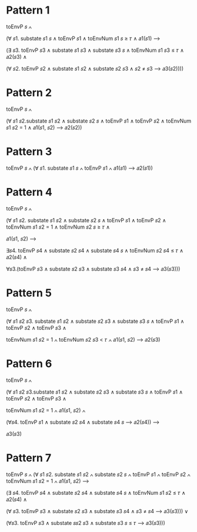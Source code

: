 # Pattern 1
toEnvP 𝑠 ∧

(∀ 𝑠1. substate 𝑠1 𝑠 ∧ toEnvP 𝑠1 ∧ toEnvNum 𝑠1 𝑠 ≥ 𝜏 ∧ 𝑎1(𝑠1) ⟶

(∃ 𝑠3. toEnvP 𝑠3 ∧ substate 𝑠1 𝑠3 ∧ substate 𝑠3 𝑠 ∧ toEnvNum 𝑠1 𝑠3 ≤ 𝜏 ∧ 𝑎2(𝑠3) ∧

(∀ 𝑠2. toEnvP 𝑠2 ∧ substate 𝑠1 𝑠2 ∧ substate 𝑠2 𝑠3 ∧ 𝑠2 ≠ 𝑠3 ⟶ 𝑎3(𝑠2))))

# Pattern 2
toEnvP 𝑠 ∧

(∀ 𝑠1 𝑠2.substate 𝑠1 𝑠2 ∧ substate 𝑠2 𝑠 ∧ toEnvP 𝑠1 ∧ toEnvP 𝑠2 ∧ toEnvNum 𝑠1 𝑠2 = 1 ∧ 𝑎1(𝑠1, 𝑠2) ⟶ 𝑎2(𝑠2))

# Pattern 3
toEnvP 𝑠 ∧ (∀ 𝑠1. substate 𝑠1 𝑠 ∧ toEnvP 𝑠1 ∧ 𝑎1(𝑠1) ⟶ 𝑎2(𝑠1))

# Pattern 4
toEnvP 𝑠 ∧

(∀ 𝑠1 𝑠2. substate 𝑠1 𝑠2 ∧ substate 𝑠2 𝑠 ∧ toEnvP 𝑠1 ∧ toEnvP 𝑠2 ∧ toEnvNum 𝑠1 𝑠2 = 1 ∧ toEnvNum 𝑠2 𝑠 ≥ 𝜏 ∧

𝑎1(𝑠1, 𝑠2) ⟶

∃𝑠4. toEnvP 𝑠4 ∧ substate 𝑠2 𝑠4 ∧ substate 𝑠4 𝑠 ∧ toEnvNum 𝑠2 𝑠4 ≤ 𝜏 ∧ 𝑎2(𝑠4) ∧

∀𝑠3.(toEnvP 𝑠3 ∧ substate 𝑠2 𝑠3 ∧ substate 𝑠3 𝑠4 ∧ 𝑠3 ≠ 𝑠4 ⟶ 𝑎3(𝑠3)))

# Pattern 5
toEnvP 𝑠 ∧

(∀ 𝑠1 𝑠2 𝑠3. substate 𝑠1 𝑠2 ∧ substate 𝑠2 𝑠3 ∧ substate 𝑠3 𝑠 ∧ toEnvP 𝑠1 ∧ toEnvP 𝑠2 ∧ toEnvP 𝑠3 ∧

toEnvNum 𝑠1 𝑠2 = 1 ∧ toEnvNum 𝑠2 𝑠3 < 𝜏 ∧ 𝑎1(𝑠1, 𝑠2) ⟶ 𝑎2(𝑠3)

# Pattern 6
toEnvP 𝑠 ∧

(∀ 𝑠1 𝑠2 𝑠3.substate 𝑠1 𝑠2 ∧ substate 𝑠2 𝑠3 ∧ substate 𝑠3 𝑠 ∧ toEnvP 𝑠1 ∧ toEnvP 𝑠2 ∧ toEnvP 𝑠3 ∧

toEnvNum 𝑠1 𝑠2 = 1 ∧ 𝑎1(𝑠1, 𝑠2) ∧

(∀𝑠4. toEnvP 𝑠1 ∧ substate 𝑠2 𝑠4 ∧ substate 𝑠4 𝑠 ⟶ 𝑎2(𝑠4)) ⟶

𝑎3(𝑠3)

# Pattern 7
toEnvP 𝑠 ∧
(∀ 𝑠1 𝑠2. substate 𝑠1 𝑠2 ∧ substate 𝑠2 𝑠 ∧ toEnvP 𝑠1 ∧ toEnvP 𝑠2 ∧ toEnvNum 𝑠1 𝑠2 = 1 ∧ 𝑎1(𝑠1, 𝑠2) ⟶

(∃ 𝑠4. toEnvP 𝑠4 ∧ substate 𝑠2 𝑠4 ∧ substate 𝑠4 𝑠 ∧ toEnvNum 𝑠1 𝑠2 ≤ 𝜏 ∧ 𝑎2(𝑠4) ∧

(∀ 𝑠3. toEnvP 𝑠3 ∧ substate 𝑠2 𝑠3 ∧ substate 𝑠3 𝑠4 ∧ 𝑠3 ≠ 𝑠4 ⟶ 𝑎3(𝑠3))) ∨

(∀𝑠3. toEnvP 𝑠3 ∧ substate 𝑠𝑠2 𝑠3 ∧ substate 𝑠3 𝑠 ≤ 𝜏 ⟶ 𝑎3(𝑠3)))
